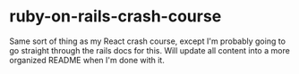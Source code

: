 # ruby-on-rails-crash-course

Same sort of thing as my React crash course, except I'm probably going to go straight through the rails docs for this. Will update all content into a more organized README when I'm done with it.